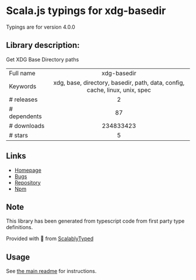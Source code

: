 
# Scala.js typings for xdg-basedir

Typings are for version 4.0.0

## Library description:
Get XDG Base Directory paths

|                    |                 |
| ------------------ | :-------------: |
| Full name          | xdg-basedir |
| Keywords           | xdg, base, directory, basedir, path, data, config, cache, linux, unix, spec |
| # releases         | 2 |
| # dependents       | 87 |
| # downloads        | 234833423 |
| # stars            | 5 |

## Links
- [Homepage](https://github.com/sindresorhus/xdg-basedir#readme)
- [Bugs](https://github.com/sindresorhus/xdg-basedir/issues)
- [Repository](https://github.com/sindresorhus/xdg-basedir)
- [Npm](https://www.npmjs.com/package/xdg-basedir)
    


## Note
This library has been generated from typescript code from first party type definitions.

Provided with :purple_heart: from [ScalablyTyped](https://github.com/oyvindberg/ScalablyTyped)

## Usage
See [the main readme](../../readme.md) for instructions.


